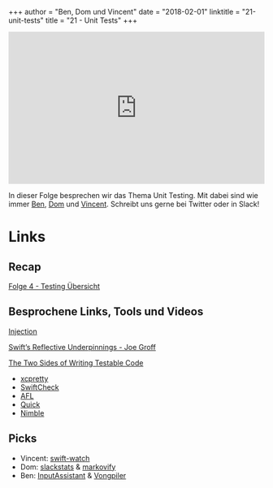 +++
author = "Ben, Dom und Vincent"
date = "2018-02-01"
linktitle = "21-unit-tests"
title = "21 - Unit Tests"
+++

<iframe width="100%" height="300" scrolling="no" frameborder="no" src="https://w.soundcloud.com/player/?url=https%3A//api.soundcloud.com/tracks/393044523&amp;color=%23ff5500&amp;auto_play=false&amp;hide_related=false&amp;show_comments=true&amp;show_user=true&amp;show_reposts=false&amp;show_teaser=true&amp;visual=true"></iframe>

In dieser Folge besprechen wir das Thema Unit Testing. Mit dabei sind wie immer [Ben](https://twitter.com/benchr), [Dom](https://twitter.com/swiftpainless) und [Vincent](https://twitter.com/regexident). Schreibt uns gerne bei Twitter oder in Slack!

# Links

## Recap

[Folge 4 - Testing Übersicht](http://hallo-swift.de/post/4-testing-uebersicht/)

## Besprochene Links, Tools und Videos

[Injection](https://github.com/johnno1962/InjectionApp)

[Swift’s Reflective Underpinnings - Joe Groff](https://www.skilled.io/u/swiftsummit/swift-s-reflective-underpinnings-joe-groff)

[The Two Sides of Writing Testable Code](https://academy.realm.io/posts/try-swift-brandon-williams-writing-testable-code/)

- [xcpretty](https://github.com/supermarin/xcpretty)
- [SwiftCheck](https://github.com/typelift/SwiftCheck)
- [AFL](http://lcamtuf.coredump.cx/afl/)
- [Quick](https://github.com/Quick/Quick)
- [Nimble](https://github.com/Quick/Nimble)

## Picks
- Vincent: [swift-watch](https://github.com/Swift-Watch/swift-watch)
- Dom: [slackstats](https://github.com/kiliankoe/slackstats) & [markovify](https://github.com/jsvine/markovify)
- Ben: [InputAssistant](https://github.com/IMcD23/InputAssistant) & [Vongpiler](https://github.com/MastersOfDesaster/Vongpiler)
